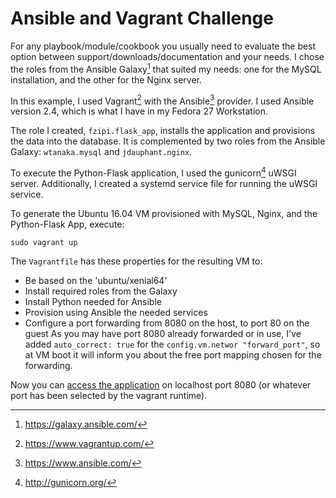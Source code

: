 # Ansible and Vagrant Challenge

For any playbook/module/cookbook you usually need to evaluate the best option between support/downloads/documentation and your needs. I chose the roles from the Ansible Galaxy[^1] that suited my needs: one for the MySQL installation, and the other for the Nginx server.

In this example, I used Vagrant[^2] with the Ansible[^3] provider. I used Ansible version 2.4, which is what I have in my Fedora 27 Workstation.

The role I created, `fzipi.flask_app`, installs the application and provisions the data into the database. It is complemented by two roles from the Ansible Galaxy: `wtanaka.mysql` and `jdauphant.nginx`.

To execute the Python-Flask application, I used the gunicorn[^4] uWSGI server. Additionally, I created a systemd service file for running the uWSGI service.

To generate the Ubuntu 16.04 VM provisioned with MySQL, Nginx, and the Python-Flask App, execute:
```
sudo vagrant up
```
The `Vagrantfile` has these properties for the resulting VM to:

- Be based on the 'ubuntu/xenial64'
- Install required roles from the Galaxy
- Install Python needed for Ansible
- Provision using Ansible the needed services
- Configure a port forwarding from 8080 on the host, to port 80 on the guest
  As you may have port 8080 already forwarded or in use, I've added `auto_correct: true` for the `config.vm.networ "forward_port"`, so at VM boot it will inform you about the free port mapping chosen for the forwarding.

Now you can [access the application](http://localhost:8080) on localhost port 8080 (or whatever port has been selected by the vagrant runtime).

[^1]: https://galaxy.ansible.com/
[^2]: https://www.vagrantup.com/
[^3]: https://www.ansible.com/
[^4]: http://gunicorn.org/
